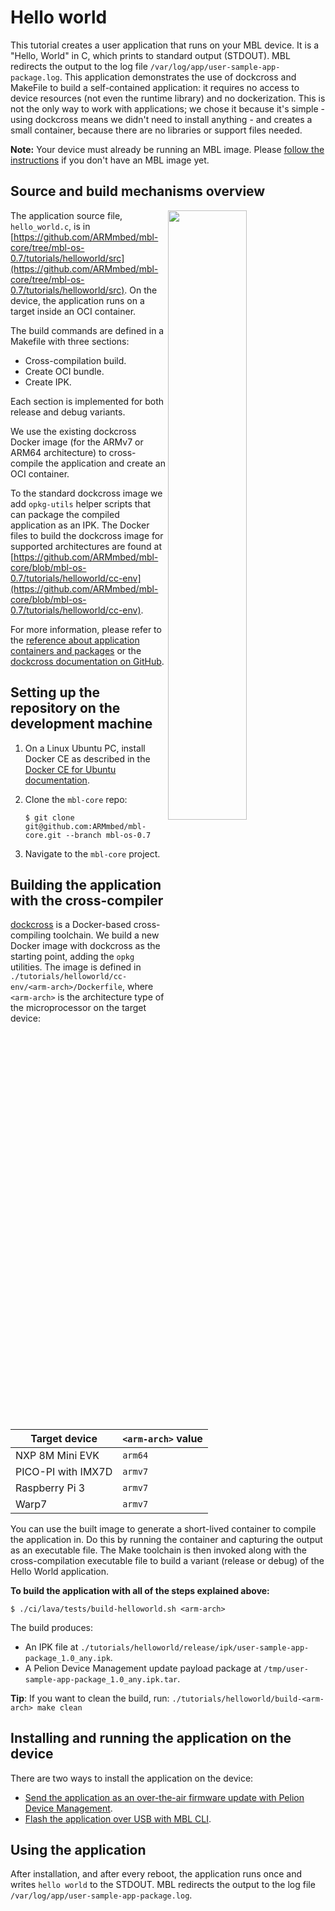 # Hello world

This tutorial creates a user application that runs on your MBL device. It is a "Hello, World" in C, which prints to standard output (STDOUT). MBL redirects the output to the log file `/var/log/app/user-sample-app-package.log`. This application demonstrates the use of dockcross and MakeFile to build a self-contained application: it requires no access to device resources (not even the runtime library) and no dockerization. This is not the only way to work with applications; we chose it because it's simple - using dockcross means we didn't need to install anything - and creates a small container, because there are no libraries or support files needed.

<span class="notes">**Note:** Your device must already be running an MBL image. Please [follow the instructions](../first-image/index.html) if you don't have an MBL image yet.</span>

## Source and build mechanisms overview

<img src="https://s3-us-west-2.amazonaws.com/mbed-linux-os-docs-images/hello_world.png" width="50%" align="right" />

The application source file, `hello_world.c`, is in [https://github.com/ARMmbed/mbl-core/tree/mbl-os-0.7/tutorials/helloworld/src](https://github.com/ARMmbed/mbl-core/tree/mbl-os-0.7/tutorials/helloworld/src). On the device, the application runs on a target inside an OCI container.

The build commands are defined in a Makefile with three sections:

* Cross-compilation build.
* Create OCI bundle.
* Create IPK.

Each section is implemented for both release and debug variants.

We use the existing dockcross Docker image (for the ARMv7 or ARM64 architecture) to cross-compile the application and create an OCI container.

To the standard dockcross image we add `opkg-utils` helper scripts that can package the compiled application as an IPK. The Docker files to build the dockcross image for supported architectures are found at [https://github.com/ARMmbed/mbl-core/blob/mbl-os-0.7/tutorials/helloworld/cc-env](https://github.com/ARMmbed/mbl-core/blob/mbl-os-0.7/tutorials/helloworld/cc-env).

For more information, please refer to the [reference about application containers and packages](../references/application-containers-and-packages.html) or the [dockcross documentation on GitHub](https://github.com/dockcross/dockcross).

## Setting up the repository on the development machine

1. On a Linux Ubuntu PC, install Docker CE as described in the [Docker CE for Ubuntu documentation](https://docs.docker.com/install/linux/docker-ce/ubuntu/).

1. Clone the `mbl-core` repo:

    ```
    $ git clone git@github.com:ARMmbed/mbl-core.git --branch mbl-os-0.7
    ```

1. Navigate to the `mbl-core` project.

## Building the application with the cross-compiler

[dockcross](https://github.com/dockcross/dockcross) is a Docker-based cross-compiling toolchain. We build a new Docker image with dockcross as the starting point, adding the `opkg` utilities. The image is defined in `./tutorials/helloworld/cc-env/<arm-arch>/Dockerfile`, where `<arm-arch>` is the architecture type of the microprocessor on the target device:

| Target device | `<arm-arch>` value |
| --- | --- |
| NXP 8M Mini EVK | `arm64` |
| PICO-PI with IMX7D | `armv7` |
| Raspberry Pi 3 | `armv7` |
| Warp7 | `armv7` |

You can use the built image to generate a short-lived container to compile the application in. Do this by running the container and capturing the output as an executable file. The Make toolchain is then invoked along with the cross-compilation executable file to build a variant (release or debug) of the Hello World application.

**To build the application with all of the steps explained above:**

```
$ ./ci/lava/tests/build-helloworld.sh <arm-arch>
```

The build produces:

* An IPK file at `./tutorials/helloworld/release/ipk/user-sample-app-package_1.0_any.ipk`.
* A Pelion Device Management update payload package at `/tmp/user-sample-app-package_1.0_any.ipk.tar`.

<span class="tips">**Tip**: If you want to clean the build, run: `./tutorials/helloworld/build-<arm-arch> make clean`</span>

## Installing and running the application on the device

There are two ways to install the application on the device:

* [Send the application as an over-the-air firmware update with Pelion Device Management](../update/updating-an-application.html#using-the-manifest-tool).
* [Flash the application over USB with MBL CLI](../update/updating-an-application.html#using-mbl-cli).

## Using the application

After installation, and after every reboot, the application runs once and writes `hello world` to the STDOUT. MBL redirects the output to the log file `/var/log/app/user-sample-app-package.log`.
